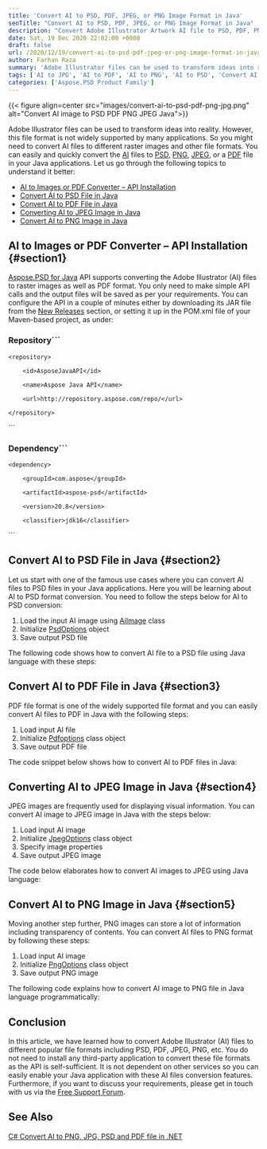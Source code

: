 ```yaml
---
title: 'Convert AI to PSD, PDF, JPEG, or PNG Image Format in Java'
seoTitle: "Convert AI to PSD, PDF, JPEG, or PNG Image Format in Java"
description: "Convert Adobe Illustrator Artwork AI file to PSD, PDF, PNG or JPEG image formats programmatically using Java language. Export AI files to supported format."
date: Sat, 19 Dec 2020 22:02:00 +0000
draft: false
url: /2020/12/19/convert-ai-to-psd-pdf-jpeg-or-png-image-format-in-java/
author: Farhan Raza
summary: 'Adobe Illustrator files can be used to transform ideas into reality. However, this file format is not widely supported by many applications. So you might need to convert AI files to different raster images and other file formats. You can easily and quickly **convert the AI files to PSD, PNG, JPEG, or a PDF file** in your Java applications.'
tags: ['AI to JPG', 'AI to PDF', 'AI to PNG', 'AI to PSD', 'Convert AI to Image in Java', 'Convert AI to JPG', 'Convert AI to PDF', 'Convert AI to PDF in Java', 'Convert AI to PNG', 'Convert AI to PSD']
categories: ['Aspose.PSD Product Family']
---
```




{{< figure align=center src="images/convert-ai-to-psd-pdf-png-jpg.png" alt="Convert AI image to PSD PDF PNG JPEG Java">}}


Adobe Illustrator files can be used to transform ideas into reality. However, this file format is not widely supported by many applications. So you might need to convert AI files to different raster images and other file formats. You can easily and quickly convert the [AI][1] files to [PSD][2], [PNG][3], [JPEG][4], or a [PDF][5] file in your Java applications. Let us go through the following topics to understand it better:

*   [AI to Images or PDF Converter – API Installation][6]
*   [Convert AI to PSD File in Java][7]
*   [Convert AI to PDF File in Java][8]
*   [Converting AI to JPEG Image in Java][9]
*   [Convert AI to PNG Image in Java][10]

## AI to Images or PDF Converter – API Installation {#section1}

[Aspose.PSD for Java][11] API supports converting the Adobe Illustrator (AI) files to raster images as well as PDF format. You only need to make simple API calls and the output files will be saved as per your requirements. You can configure the API in a couple of minutes either by downloading its JAR file from the [New Releases][12] section, or setting it up in the POM.xml file of your Maven-based project, as under:

### Repository```
<repositories>

    <repository>

        <id>AsposeJavaAPI</id>

        <name>Aspose Java API</name>

        <url>http://repository.aspose.com/repo/</url>

    </repository>

</repositories>
```

### Dependency```
 <dependencies>

    <dependency>

        <groupId>com.aspose</groupId>

        <artifactId>aspose-psd</artifactId>

        <version>20.8</version>

        <classifier>jdk16</classifier>

   </dependency>

</dependencies>
```

## Convert AI to PSD File in Java {#section2}

Let us start with one of the famous use cases where you can convert AI files to PSD files in your Java applications. Here you will be learning about AI to PSD format conversion. You need to follow the steps below for AI to PSD conversion:

1.  Load the input AI image using [AiImage][13] class
2.  Initialize [PsdOptions][14] object
3.  Save output PSD file

The following code shows how to convert AI file to a PSD file using Java language with these steps:



## Convert AI to PDF File in Java {#section3}

PDF file format is one of the widely supported file format and you can easily convert AI files to PDF in Java with the following steps:

1.  Load input AI file
2.  Initialize [Pdfoptions][15] class object
3.  Save output PDF file

The code snippet below shows how to convert AI to PDF files in Java:



## Converting AI to JPEG Image in Java {#section4}

JPEG images are frequently used for displaying visual information. You can convert AI image to JPEG image in Java with the steps below:

1.  Load input AI image
2.  Initialize [JpegOptions][16] class object
3.  Specify image properties
4.  Save output JPEG image

The code below elaborates how to convert AI images to JPEG using Java language:



## Convert AI to PNG Image in Java {#section5}

Moving another step further, PNG images can store a lot of information including transparency of contents. You can convert AI files to PNG format by following these steps:

1.  Load input AI image
2.  Initialize [PngOptions][17] class object
3.  Save output PNG image

The following code explains how to convert AI image to PNG file in Java language programmatically:



## Conclusion

In this article, we have learned how to convert Adobe Illustrator (AI) files to different popular file formats including PSD, PDF, JPEG, PNG, etc. You do not need to install any third-party application to convert these file formats as the API is self-sufficient. It is not dependent on other services so you can easily enable your Java application with these AI files conversion features. Furthermore, if you want to discuss your requirements, please get in touch with us via the [Free Support Forum][18].

## See Also

[C# Convert AI to PNG, JPG, PSD and PDF file in .NET][19]




[1]: https://en.wikipedia.org/wiki/Adobe_Illustrator_Artwork
[2]: https://docs.fileformat.com/image/psd/
[3]: https://docs.fileformat.com/image/png/
[4]: https://docs.fileformat.com/image/jpeg/
[5]: https://docs.fileformat.com/pdf/
[6]: #section1
[7]: #section2
[8]: #section3
[9]: #section4
[10]: #section5
[11]: https://products.aspose.com/psd/java
[12]: https://releases.aspose.com/
[13]: https://apireference.aspose.com/psd/java/com.aspose.psd.fileformats.ai/AiImage
[14]: https://apireference.aspose.com/psd/java/com.aspose.psd.imageoptions/PsdOptions
[15]: https://apireference.aspose.com/psd/java/com.aspose.psd.imageoptions/PdfOptions
[16]: https://apireference.aspose.com/psd/java/com.aspose.psd.imageoptions/JpegOptions
[17]: https://apireference.aspose.com/psd/java/com.aspose.psd.imageoptions/PngOptions
[18]: https://forum.aspose.com/c/psd
[19]: https://blog.aspose.com/2020/07/01/convert-ai-to-png-jpg-psd-and-pdf-csharp/






